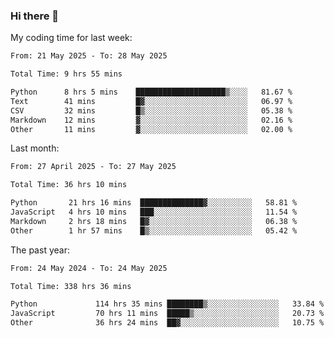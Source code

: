 ### Hi there 👋

My coding time for last week:

<!--START_SECTION:week-->

```txt
From: 21 May 2025 - To: 28 May 2025

Total Time: 9 hrs 55 mins

Python      8 hrs 5 mins    ████████████████████▒░░░░   81.67 %
Text        41 mins         █▓░░░░░░░░░░░░░░░░░░░░░░░   06.97 %
CSV         32 mins         █▒░░░░░░░░░░░░░░░░░░░░░░░   05.38 %
Markdown    12 mins         ▓░░░░░░░░░░░░░░░░░░░░░░░░   02.16 %
Other       11 mins         ▓░░░░░░░░░░░░░░░░░░░░░░░░   02.00 %
```

<!--END_SECTION:week-->

Last month:

<!--START_SECTION:month-->

```txt
From: 27 April 2025 - To: 27 May 2025

Total Time: 36 hrs 10 mins

Python       21 hrs 16 mins  ██████████████▓░░░░░░░░░░   58.81 %
JavaScript   4 hrs 10 mins   ███░░░░░░░░░░░░░░░░░░░░░░   11.54 %
Markdown     2 hrs 18 mins   █▓░░░░░░░░░░░░░░░░░░░░░░░   06.38 %
Other        1 hr 57 mins    █▒░░░░░░░░░░░░░░░░░░░░░░░   05.42 %
```

<!--END_SECTION:month-->

The past year:

<!--START_SECTION:year-->

```txt
From: 24 May 2024 - To: 24 May 2025

Total Time: 338 hrs 36 mins

Python             114 hrs 35 mins ████████▒░░░░░░░░░░░░░░░░   33.84 %
JavaScript         70 hrs 11 mins  █████▒░░░░░░░░░░░░░░░░░░░   20.73 %
Other              36 hrs 24 mins  ██▓░░░░░░░░░░░░░░░░░░░░░░   10.75 %
```

<!--END_SECTION:year-->
